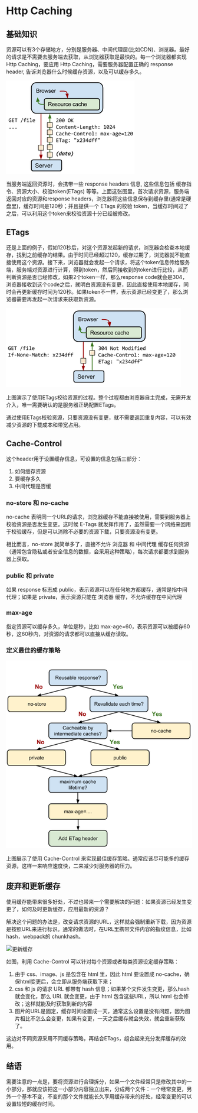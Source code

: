 # Http Caching

## 基础知识

资源可以有3个存储地方，分别是服务器、中间代理层(比如CDN)、浏览器。最好的请求是不需要去服务端去获取，从浏览器获取是最快的。每一个浏览器都实现 Http Caching，要应用 Http Caching，需要服务器配置正确的 response header, 告诉浏览器什么时候缓存资源，以及可以缓存多久。

![http caching](images/cache-basic.png)

当服务端返回资源时，会携带一些 response headers 信息, 这些信息包括 缓存指令、资源大小、校验token(ETags) 等等。上面这张图里，首次请求资源，服务端返回对应的资源和response headers，浏览器将这些信息保存到缓存里(通常是硬盘里)，缓存时间是120秒；并且提供一个 ETags 的校验 token，当缓存时间过了之后，可以利用这个token来校验资源十分已经被修改。

## ETags

还是上面的例子，假如120秒后，对这个资源发起新的请求，浏览器会检查本地缓存，找到之前缓存的结果。由于时间已经超过120，缓存过期了，浏览器就不能直接使用这个资源。接下来，浏览器就会发起一个请求，将这个token信息传给服务端，服务端对资源进行计算，得到token，然后同接收到的token进行比较，从而判断资源是否已经修改，如果2个token一样，那么response code就会是304，浏览器接收到这个code之后，就明白资源没有变更，因此直接使用本地缓存，同时会再更新缓存时间为120秒。如果token不一样，表示资源已经变更了，那么浏览器需要再发起一次请求来获取新资源。

![ETags](images/ETags.png)

上图演示了使用ETags校验资源的过程。整个过程都由浏览器自主完成，无需开发介入，唯一需要确认的是服务器正确配置ETags。

通过使用ETags校验资源，只要资源没有变更，就不需要返回重复内容，可以有效减少资源的下载成本和带宽占用。

## Cache-Control

这个header用于设置缓存信息，可设置的信息包括三部分：

1. 如何缓存资源
1. 要缓存多久
1. 中间代理是否缓

### no-store 和 no-cache

no-cache 表明同一个URL的请求，浏览器缓存不能直接被使用，需要到服务器上校验资源是否发生变更。这时候 E-Tags 就发挥作用了，虽然需要一个网络来回用于校验缓存，但是可以消除不必要的资源下载，只要资源没有变更。

相比而言，no-store 就简单多了，直接不允许 浏览器 和 中间代理 缓存任何资源（通常包含隐私或者安全信息的数据，会采用这种策略），每次请求都要求到服务器上获取。

### public 和 private

如果 response 标志成 public，表示资源可以在任何地方都缓存，通常是指中间代理；如果是 private，表示资源只能在 浏览器 缓存，不允许缓存在中间代理

### max-age

指定资源可以缓存多久，单位是秒，比如 max-age=60，表示资源可以被缓存60秒，这60秒内，对资源的请求都可以直接从缓存读取。

### 定义最佳的缓存策略

![cache-control](images/cache-control.png)

上图展示了使用 Cache-Control 来实现最佳缓存策略。通常应该尽可能多的缓存资源，这样一来响应速度快，二来减少对服务器的压力。

## 废弃和更新缓存

使用缓存能带来很多好处，不过也带来一个需要解决的问题：如果资源已经发生变更了，如何及时更新缓存，应用最新的资源？

解决这个问题的办法是，改变请求资源的URL，这样就会强制重新下载，因为资源是按照URL来进行标识。通常的做法时，在URL里携带文件内容的指纹信息，比如 hash，webpack的 chunkhash。

![更新缓存](images/update-cache)

如图，利用 Cache-Control 可以针对每个资源或者每类资源设定缓存策略：

1. 由于 css、image、js 是包含在 html 里，因此 html 要设置成 no-cache，确保html变更后，会立即从服务端获取下来；
1. css 和 js 的请求 URL 都带有 hash 信息；如果某个文件发生变更，那么hash就会变化，那么 URL 就会变更，由于 html 包含这些URL，所以 html 也会修改；这样就能及时获取到新的内容
1. 图片的URL是固定，缓存时间设置成一天，通常这么设置是没有问题，因为图片相比不怎么会变更，如果有变更，一天之后缓存就会失效，就会重新获取了。

这边对不同资源采用不同缓存策略，再结合ETags，组合起来充分发挥缓存的效用。

## 结语

需要注意的一点是，要将资源进行合理拆分，如果一个文件经常只是修改其中的一小部分，那就应该把这一小部分内容独立出来，分成两个文件：一个经常变更，另外一个基本不变，不变的那个文件就能长久享用缓存带来的好处，经常变更的可以设置较短的缓存时间。